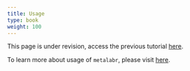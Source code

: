 ```yaml
---
title: Usage
type: book
weight: 100
---
```

This page is under revision, access the previous tutorial [here](https://langcog.github.io/metalab2/documentation.html).


To learn more about usage of `metalabr`, please visit [here](https://github.com/langcog/metalabr).